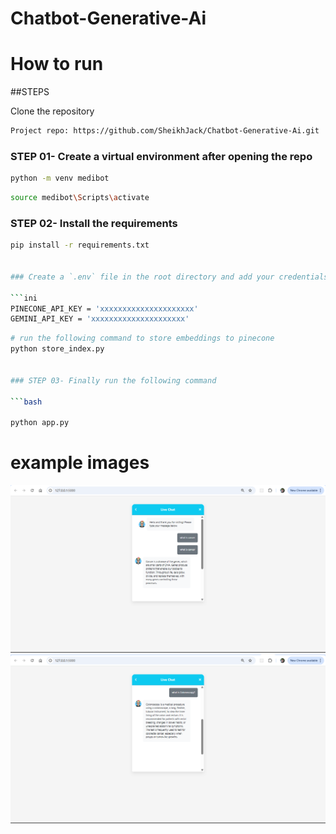 # Chatbot-Generative-Ai

# How to run
##STEPS

Clone the repository

```bash
Project repo: https://github.com/SheikhJack/Chatbot-Generative-Ai.git
```
### STEP 01- Create a virtual environment after opening the repo

```bash
python -m venv medibot
```

```bash
source medibot\Scripts\activate
```

### STEP 02- Install the requirements

```bash 
pip install -r requirements.txt


### Create a `.env` file in the root directory and add your credentials as follows

```ini
PINECONE_API_KEY = 'xxxxxxxxxxxxxxxxxxxxx'
GEMINI_API_KEY = 'xxxxxxxxxxxxxxxxxxxxx'
```

```bash
# run the following command to store embeddings to pinecone
python store_index.py


### STEP 03- Finally run the following command

```bash

python app.py
```

# example images 

![Chatbot UI](assets/Screenshot-120.png)
![User Reply](assets/Screenshot-121.png)

